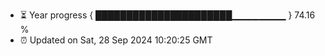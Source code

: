 - ⏳ Year progress { ██████████████████████▁▁▁▁▁▁▁▁ } 74.16 %
- ⏰ Updated on Sat, 28 Sep 2024 10:20:25 GMT

